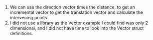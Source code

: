 1. We can use the direction vector times the distance, to get an incremental vector to get the translation vector and calculate the intervening points.
2. I did not use a library as the Vector example I could find was only 2 dimensional, and I did not have time to look into the Vector struct definitions.
